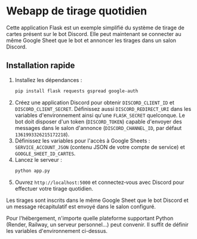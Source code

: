 # Webapp de tirage quotidien

Cette application Flask est un exemple simplifié du système de tirage de cartes
présent sur le bot Discord. Elle peut maintenant se connecter au même Google
Sheet que le bot et annoncer les tirages dans un salon Discord.

## Installation rapide

1. Installez les dépendances :
   ```bash
   pip install flask requests gspread google-auth
   ```
2. Créez une application Discord pour obtenir `DISCORD_CLIENT_ID` et
   `DISCORD_CLIENT_SECRET`. Définissez aussi `DISCORD_REDIRECT_URI` dans les
   variables d'environnement ainsi qu'une `FLASK_SECRET` quelconque. Le bot
   doit disposer d'un token (`DISCORD_TOKEN`) capable d'envoyer des messages
   dans le salon d'annonce (`DISCORD_CHANNEL_ID`, par défaut `1361993326215172218`).
3. Définissez les variables pour l'accès à Google Sheets :
   `SERVICE_ACCOUNT_JSON` (contenu JSON de votre compte de service) et
   `GOOGLE_SHEET_ID_CARTES`.
4. Lancez le serveur :
   ```bash
   python app.py
   ```
5. Ouvrez `http://localhost:5000` et connectez‑vous avec Discord pour effectuer
   votre tirage quotidien.

Les tirages sont inscrits dans le même Google Sheet que le bot Discord et un
message récapitulatif est envoyé dans le salon configuré.

Pour l'hébergement, n'importe quelle plateforme supportant Python (Render,
Railway, un serveur personnel…) peut convenir. Il suffit de définir les
variables d'environnement ci-dessus.
